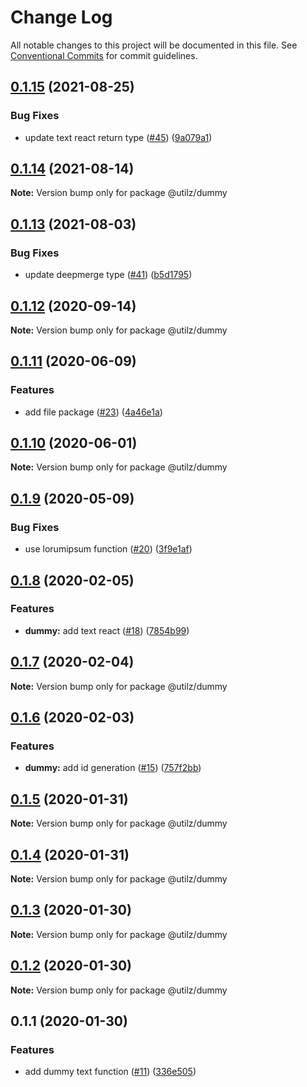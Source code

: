 # Change Log

All notable changes to this project will be documented in this file.
See [Conventional Commits](https://conventionalcommits.org) for commit guidelines.

## [0.1.15](https://github.com/devdigital/utilz/compare/@utilz/dummy@0.1.14...@utilz/dummy@0.1.15) (2021-08-25)


### Bug Fixes

* update text react return type ([#45](https://github.com/devdigital/utilz/issues/45)) ([9a079a1](https://github.com/devdigital/utilz/commit/9a079a17940b863081d4be18c2bac6c0b4a6a093))





## [0.1.14](https://github.com/devdigital/utilz/compare/@utilz/dummy@0.1.13...@utilz/dummy@0.1.14) (2021-08-14)

**Note:** Version bump only for package @utilz/dummy





## [0.1.13](https://github.com/devdigital/utilz/compare/@utilz/dummy@0.1.12...@utilz/dummy@0.1.13) (2021-08-03)


### Bug Fixes

* update deepmerge type ([#41](https://github.com/devdigital/utilz/issues/41)) ([b5d1795](https://github.com/devdigital/utilz/commit/b5d1795426f8a640122946683bb057a9bf208c11))





## [0.1.12](https://github.com/devdigital/utilz/compare/@utilz/dummy@0.1.11...@utilz/dummy@0.1.12) (2020-09-14)

**Note:** Version bump only for package @utilz/dummy





## [0.1.11](https://github.com/devdigital/utilz/compare/@utilz/dummy@0.1.10...@utilz/dummy@0.1.11) (2020-06-09)


### Features

* add file package ([#23](https://github.com/devdigital/utilz/issues/23)) ([4a46e1a](https://github.com/devdigital/utilz/commit/4a46e1a3628e25667cc5c765ce7b982c61426093))





## [0.1.10](https://github.com/devdigital/utilz/compare/@utilz/dummy@0.1.9...@utilz/dummy@0.1.10) (2020-06-01)

**Note:** Version bump only for package @utilz/dummy





## [0.1.9](https://github.com/devdigital/utilz/compare/@utilz/dummy@0.1.8...@utilz/dummy@0.1.9) (2020-05-09)


### Bug Fixes

* use lorumipsum function ([#20](https://github.com/devdigital/utilz/issues/20)) ([3f9e1af](https://github.com/devdigital/utilz/commit/3f9e1af76f5da4fed80ccba404684f21f5169ec9))





## [0.1.8](https://github.com/devdigital/utilz/compare/@utilz/dummy@0.1.7...@utilz/dummy@0.1.8) (2020-02-05)


### Features

* **dummy:** add text react ([#18](https://github.com/devdigital/utilz/issues/18)) ([7854b99](https://github.com/devdigital/utilz/commit/7854b99de9185faae279c9e72708d983199de347))





## [0.1.7](https://github.com/devdigital/utilz/compare/@utilz/dummy@0.1.6...@utilz/dummy@0.1.7) (2020-02-04)

**Note:** Version bump only for package @utilz/dummy





## [0.1.6](https://github.com/devdigital/utilz/compare/@utilz/dummy@0.1.5...@utilz/dummy@0.1.6) (2020-02-03)


### Features

* **dummy:** add id generation ([#15](https://github.com/devdigital/utilz/issues/15)) ([757f2bb](https://github.com/devdigital/utilz/commit/757f2bb1552b6b0913daa39e14e197e176262056))





## [0.1.5](https://github.com/devdigital/utilz/compare/@utilz/dummy@0.1.4...@utilz/dummy@0.1.5) (2020-01-31)

**Note:** Version bump only for package @utilz/dummy





## [0.1.4](https://github.com/devdigital/utilz/compare/@utilz/dummy@0.1.3...@utilz/dummy@0.1.4) (2020-01-31)

**Note:** Version bump only for package @utilz/dummy





## [0.1.3](https://github.com/devdigital/utilz/compare/@utilz/dummy@0.1.2...@utilz/dummy@0.1.3) (2020-01-30)

**Note:** Version bump only for package @utilz/dummy





## [0.1.2](https://github.com/devdigital/utilz/compare/@utilz/dummy@0.1.1...@utilz/dummy@0.1.2) (2020-01-30)

**Note:** Version bump only for package @utilz/dummy





## 0.1.1 (2020-01-30)


### Features

* add dummy text function ([#11](https://github.com/devdigital/utilz/issues/11)) ([336e505](https://github.com/devdigital/utilz/commit/336e505167d5a0c8ac863e22099b99c7a2d7b526))
